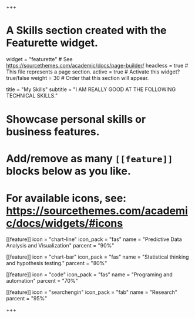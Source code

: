 +++
# A Skills section created with the Featurette widget.
widget = "featurette"  # See https://sourcethemes.com/academic/docs/page-builder/
headless = true  # This file represents a page section.
active = true  # Activate this widget? true/false
weight = 30  # Order that this section will appear.

title = "My Skills"
subtitle = "I AM REALLY GOOD AT THE FOLLOWING TECHNICAL SKILLS."

# Showcase personal skills or business features.
# 
# Add/remove as many `[[feature]]` blocks below as you like.
# 
# For available icons, see: https://sourcethemes.com/academic/docs/widgets/#icons

[[feature]]
  icon = "chart-line"
  icon_pack = "fas"
  name = "Predictive Data Analysis and Visualization"
  parcent = "90%"
  
[[feature]]
  icon = "chart-bar"
  icon_pack = "fas"
  name = "Statistical thinking and hypothesis testing."
  parcent = "80%"  
  
[[feature]]
  icon = "code"
  icon_pack = "fas"
  name = "Programing and automation"
  parcent = "70%"
  
[[feature]]
  icon = "searchengin"
  icon_pack = "fab"
  name = "Research"
  parcent = "95%"

+++
